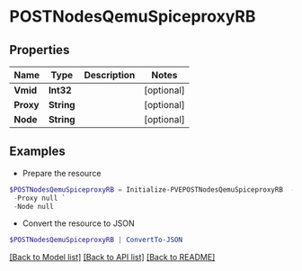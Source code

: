 # POSTNodesQemuSpiceproxyRB
## Properties

Name | Type | Description | Notes
------------ | ------------- | ------------- | -------------
**Vmid** | **Int32** |  | [optional] 
**Proxy** | **String** |  | [optional] 
**Node** | **String** |  | [optional] 

## Examples

- Prepare the resource
```powershell
$POSTNodesQemuSpiceproxyRB = Initialize-PVEPOSTNodesQemuSpiceproxyRB  -Vmid null `
 -Proxy null `
 -Node null
```

- Convert the resource to JSON
```powershell
$POSTNodesQemuSpiceproxyRB | ConvertTo-JSON
```

[[Back to Model list]](../README.md#documentation-for-models) [[Back to API list]](../README.md#documentation-for-api-endpoints) [[Back to README]](../README.md)


